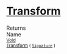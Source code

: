 # [Transform](./Extrema-100663618.md)


Returns<img width=500/>Name
<br>
<sub>[Void](https://docs.microsoft.com/en-us/dotnet/api/System.Void)</sub><img width=500/><sub>[Transform](./Extrema-100663618.md) ( [`Signature`](./../../Signature.md) )</sub><br>


